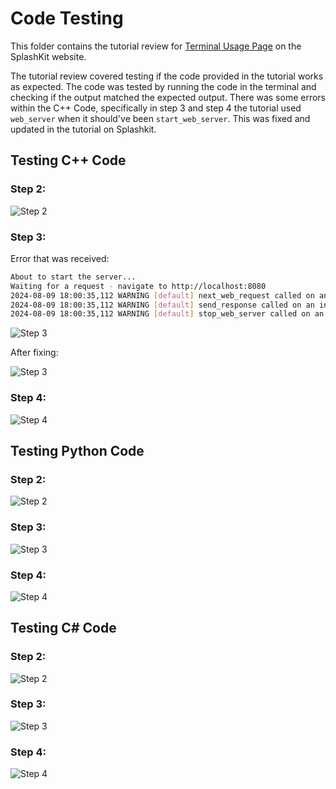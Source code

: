 # Code Testing

This folder contains the tutorial review for [Terminal Usage Page](https://splashkit.io/guides/networking/0-getting-started-with-servers/) on the SplashKit website.

The tutorial review covered testing if the code provided in the tutorial works as expected. The code was tested by running the code in the terminal and checking if the output matched the expected output. There was some errors within the C++ Code, specifically in step 3 and step 4 the tutorial used `web_server` when it should've been `start_web_server`. This was fixed and updated in the tutorial on Splashkit.

## Testing C++ Code

### Step 2:

![Step 2](test-images/6step2-cpp.png)

### Step 3:

Error that was received:

```bash
About to start the server...
Waiting for a request - navigate to http://localhost:8080
2024-08-09 18:00:35,112 WARNING [default] next_web_request called on an invalid server
2024-08-09 18:00:35,112 WARNING [default] send_response called on an invalid request
2024-08-09 18:00:35,112 WARNING [default] stop_web_server called on an invalid server
```

![Step 3](test-images/7step3-4-error-cpp.png)

After fixing:

![Step 3](test-images/8step3-fixed-cpp.png)

### Step 4:

![Step 4](test-images/9step4-fixed-cpp.png)

## Testing Python Code

### Step 2:

![Step 2](test-images/1step2-python.png)

### Step 3:

![Step 3](test-images/2step3-python.png)

### Step 4:

![Step 4](test-images/3step4-python.png)

## Testing C# Code

### Step 2:

![Step 2](test-images/12step2-csharp.png)

### Step 3:

![Step 3](test-images/13step3-csharp.png)

### Step 4:

![Step 4](test-images/14step4-csharp.png)